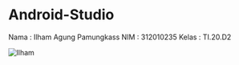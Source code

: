 # Android-Studio

Nama  : Ilham Agung Pamungkass
NIM   : 312010235
Kelas : TI.20.D2

![Ilham](https://github.com/IlhamAgungPamungkas/Android-Studio/assets/85596043/7d80bda8-a810-4261-a567-1f071349619d)
